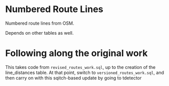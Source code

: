 # Numbered Route Lines

Numbered route lines from OSM.

Depends on other tables as well.

# Following along the original work

This takes code from `revised_routes_work.sql`, up to the creation of the
line_distances table.  At that point, switch to `versioned_routes_work.sql`,
and then carry on with this sqitch-based update by going to tdetector

